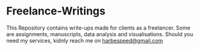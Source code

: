 # Freelance-Writings
This Repository contains write-ups made for clients as a freelancer. Some are assignments, manuscripts, data analysis and visualisations.
Should you need my services, kidnly reach me on harbespeed@gmail.com
